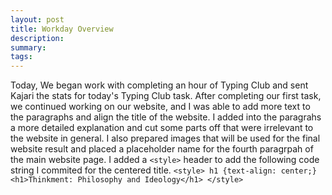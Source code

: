 ```yaml
---
layout: post
title: Workday Overview
description: 
summary: 
tags: 
---
```

Today, We began work with completing an hour of Typing Club and sent Kajari the stats for today's Typing Club task. After completing our first task, we continued working on our website, and I was able to add more text to the paragraphs and align the title of the website. I added into the paragrahs a more detailed explanation and cut some parts off that were irrelevant to the website in general. I also prepared images that will be used for the final website result and placed a placeholder name for the fourth paragrpah of the main website page. I added a `<style>` header to add the following code string I commited for the centered title.
	```<style>
    	h1 {text-align: center;}
    	 <h1>Thinkment: Philosophy and Ideology</h1>
    	</style>```